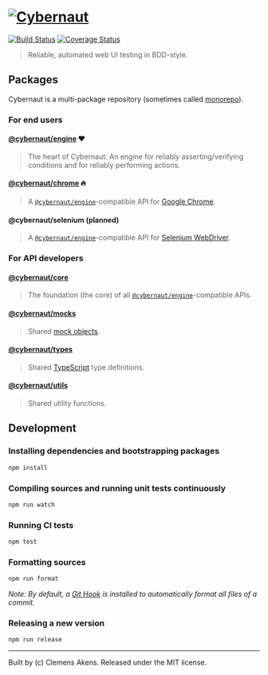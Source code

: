 # [![Cybernaut][cybernaut-logo]][cybernaut-website]

[![Build Status][travis-ci-badge]][travis-ci]
[![Coverage Status][coveralls-badge]][coveralls]

> Reliable, automated web UI testing in BDD-style.

## Packages

Cybernaut is a multi-package repository (sometimes called [monorepo][monorepo]).

### For end users

#### [@cybernaut/engine][cybernaut-engine] ❤️

> The heart of Cybernaut: An engine for reliably asserting/verifying conditions and for reliably performing actions.

#### [@cybernaut/chrome][cybernaut-chrome] 🔥

> A [`@cybernaut/engine`][cybernaut-engine]-compatible API for [Google Chrome][google-chrome].

#### @cybernaut/selenium (planned)

> A [`@cybernaut/engine`][cybernaut-engine]-compatible API for [Selenium WebDriver][selenium-webdriver].

### For API developers

#### [@cybernaut/core][cybernaut-core]

> The foundation (the core) of all [`@cybernaut/engine`][cybernaut-engine]-compatible APIs.

#### [@cybernaut/mocks][cybernaut-mocks]

> Shared [mock objects][mock-object].

#### [@cybernaut/types][cybernaut-types]

> Shared [TypeScript][type-script] type definitions.

#### [@cybernaut/utils][cybernaut-utils]

> Shared utility functions.

## Development

### Installing dependencies and bootstrapping packages

```sh
npm install
```

### Compiling sources and running unit tests continuously

```sh
npm run watch
```

### Running CI tests

```sh
npm test
```

### Formatting sources

```sh
npm run format
```

*Note: By default, a [Git Hook][git-hook] is installed to automatically format all files of a commit.*

### Releasing a new version

```sh
npm run release
```

---
Built by (c) Clemens Akens. Released under the MIT license.

[coveralls]: https://coveralls.io/github/clebert/cybernaut?branch=master
[coveralls-badge]: https://coveralls.io/repos/github/clebert/cybernaut/badge.svg?branch=master
[cybernaut-chrome]: https://github.com/clebert/cybernaut/tree/master/%40cybernaut/chrome
[cybernaut-core]: https://github.com/clebert/cybernaut/tree/master/%40cybernaut/core
[cybernaut-engine]: https://github.com/clebert/cybernaut/tree/master/%40cybernaut/engine
[cybernaut-logo]: https://clebert.github.io/cybernaut/logo.svg
[cybernaut-mocks]: https://github.com/clebert/cybernaut/tree/master/%40cybernaut/mocks
[cybernaut-types]: https://github.com/clebert/cybernaut/tree/master/%40cybernaut/types
[cybernaut-utils]: https://github.com/clebert/cybernaut/tree/master/%40cybernaut/utils
[cybernaut-website]: https://cybernaut.js.org/
[git-hook]: https://git-scm.com/docs/githooks
[google-chrome]: https://www.google.com/chrome/
[mock-object]: https://en.wikipedia.org/wiki/Mock_object
[monorepo]: https://github.com/babel/babel/blob/master/doc/design/monorepo.md
[selenium-webdriver]: http://www.seleniumhq.org/projects/webdriver/
[travis-ci]: https://travis-ci.org/clebert/cybernaut
[travis-ci-badge]: https://travis-ci.org/clebert/cybernaut.svg?branch=master
[type-script]: http://www.typescriptlang.org/
